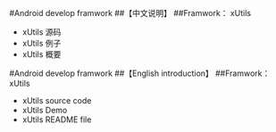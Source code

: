 #Android develop framwork 
##【中文说明】
##Framwork： xUtils  
* xUtils 源码
* xUtils 例子
* xUtils 概要










#Android develop framwork 
##【English introduction】
##Framwork： xUtils  
* xUtils source code
* xUtils Demo 
* xUtils README file
